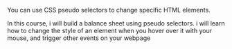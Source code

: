 You can use CSS pseudo selectors to change specific HTML elements.

In this course, i will build a balance sheet using pseudo selectors. i will learn how to change the style of an element when you hover over it with your mouse, and trigger other events on your webpage
